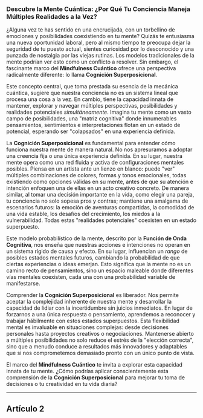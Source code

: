 ### **Descubre la Mente Cuántica: ¿Por Qué Tu Conciencia Maneja Múltiples Realidades a la Vez?**
¿Alguna vez te has sentido en una encrucijada, con un torbellino de emociones y posibilidades coexistiendo en tu mente? Quizás te entusiasma una nueva oportunidad laboral, pero al mismo tiempo te preocupa dejar la seguridad de tu puesto actual, sientes curiosidad por lo desconocido y una punzada de nostalgia por las viejas rutinas. Los modelos tradicionales de la mente podrían ver esto como un conflicto a resolver. Sin embargo, el fascinante marco del **Mindfulness Cuántico** ofrece una perspectiva radicalmente diferente: lo llama **Cognición Superposicional**.

Este concepto central, que toma prestada su esencia de la mecánica cuántica, sugiere que nuestra conciencia no es un sistema lineal que procesa una cosa a la vez. En cambio, tiene la capacidad innata de mantener, explorar y navegar múltiples perspectivas, posibilidades y realidades potenciales *simultáneamente*. Imagina tu mente como un vasto campo de posibilidades, una "matriz cognitiva" donde innumerables pensamientos, sentimientos e interpretaciones flotan en un estado de potencial, esperando ser "colapsados" en una experiencia definida.

La **Cognición Superposicional** es fundamental para entender cómo funciona nuestra mente de manera natural. No nos apresuramos a adoptar una creencia fija o una única experiencia definida. En su lugar, nuestra mente opera como una red fluida y activa de configuraciones mentales posibles. Piensa en un artista ante un lienzo en blanco: puede "ver" múltiples combinaciones de colores, formas y tonos emocionales, todas existiendo como opciones válidas en su mente, antes de que su atención e intención enfoquen una de ellas en un acto creativo concreto. De manera similar, al tomar una decisión importante en la vida, como elegir una pareja, tu conciencia no solo sopesa pros y contras; mantiene una amalgama de escenarios futuros: la emoción de aventuras compartidas, la comodidad de una vida estable, los desafíos del crecimiento, los miedos a la vulnerabilidad. Todas estas "realidades potenciales" coexisten en un estado superpuesto.

Este modelo probabilístico de la mente, descrito por la **Función de Onda Cognitiva**, nos enseña que nuestras acciones e intenciones no operan en un sistema rígido de causa y efecto. En su lugar, influencian un *rango* de posibles estados mentales futuros, cambiando la probabilidad de que ciertas experiencias o ideas emerjan. Esto significa que la mente no es un camino recto de pensamientos, sino un espacio maleable donde diferentes vías mentales coexisten, cada una con una probabilidad variable de manifestarse.

Comprender la **Cognición Superposicional** es liberador. Nos permite aceptar la complejidad inherente de nuestra mente y desarrollar la capacidad de lidiar con la incertidumbre sin juicios inmediatos. En lugar de forzarnos a una única respuesta o pensamiento, aprendemos a reconocer y trabajar hábilmente con estos estados superpuestos. Esta flexibilidad mental es invaluable en situaciones complejas: desde decisiones personales hasta proyectos creativos o negociaciones. Mantenerse abierto a múltiples posibilidades no solo reduce el estrés de la "elección correcta", sino que a menudo conduce a resultados más innovadores y adaptables que si nos comprometemos demasiado pronto con un único punto de vista.

El marco del **Mindfulness Cuántico** te invita a explorar esta capacidad innata de tu mente. ¿Cómo podrías aplicar conscientemente esta comprensión de la **Cognición Superposicional** para mejorar tu toma de decisiones o tu creatividad en tu vida diaria?

---

## Artículo 2